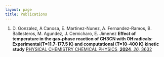 ```yaml
---
layout: page
title: Publications
---
```


1. D. Gonzalez, A Canosa, E. Martinez-Nunez, A. Fernandez-Ramos, B. Ballesteros, M. Agundez, J. Cernicharo, E. Jimenez
**Effect of temperature in the gas-phase reaction of CH3CN with OH radicals: Experimental(T=11.7-177.5 K) and computational (T=10-400 K) kinetic study**
[PHYSICAL CHEMISTRY CHEMICAL PHYSICS, **2024**, _26_, 3632](https://pubs.rsc.org/en/content/articlelanding/2024/cp/d3cp04944b)
